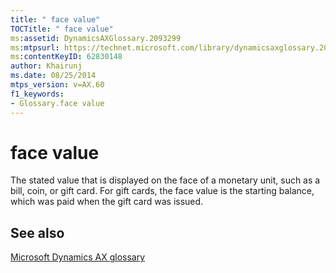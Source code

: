 ```yaml
---
title: " face value"
TOCTitle: " face value"
ms:assetid: DynamicsAXGlossary.2093299
ms:mtpsurl: https://technet.microsoft.com/library/dynamicsaxglossary.2093299(v=AX.60)
ms:contentKeyID: 62830148
author: Khairunj
ms.date: 08/25/2014
mtps_version: v=AX.60
f1_keywords:
- Glossary.face value
---
```


# face value

The stated value that is displayed on the face of a monetary unit, such as a bill, coin, or gift card. For gift cards, the face value is the starting balance, which was paid when the gift card was issued.

## See also

[Microsoft Dynamics AX glossary](glossary/microsoft-dynamics-ax-glossary.md)

  


